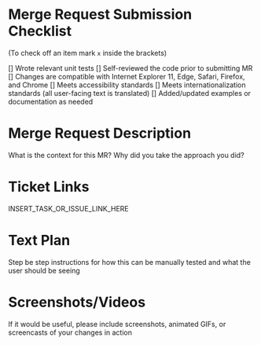 # Merge Request Submission Checklist

(To check off an item mark `x` inside the brackets)

[] Wrote relevant unit tests
[] Self-reviewed the code prior to submitting MR
[] Changes are compatible with Internet Explorer 11, Edge, Safari, Firefox, and Chrome
[] Meets accessibility standards
[] Meets internationalization standards (all user-facing text is translated)
[] Added/updated examples or documentation as needed

# Merge Request Description

What is the context for this MR? Why did you take the approach you did?

# Ticket Links

INSERT_TASK_OR_ISSUE_LINK_HERE

# Text Plan

Step be step instructions for how this can be manually tested and what the user should be seeing

# Screenshots/Videos

If it would be useful, please include screenshots, animated GIFs, or screencasts of your changes in action
